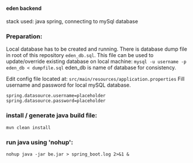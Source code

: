 #### eden backend 
####
stack used:
  java spring,
  connecting to mySql database

### Preparation:
Local database has to be created and running. 
There is database dump file in root of this repository ```eden_db.sql```.
This file can be used to update/override existing database on local machine:
```mysql -u username -p eden_db < dumpfile.sql``` 
eden_db is name of database for consistency.

Edit config file located at: ```src/main/resources/application.properties```
Fill username and password for local mySQL database. 
```
spring.datasource.username=placeholder
spring.datasource.password=placeholder
```

### install / generate java build file:
```mvn clean install```

### run java using 'nohup':
```nohup java -jar be.jar > spring_boot.log 2>&1 &```
